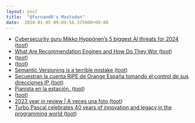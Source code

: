 ```yaml
---
layout: post
title:  "@fernand0's Mastodon"
date:  2024-01-05 09:09:56.375000+00:00
---
```

*  [Cybersecurity guru Mikko Hyppönen’s 5 biggest AI threats for 2024 ](https://thenextweb.com/news/mikko-hypponen-5-biggest-ai-cybersecurity-threats-202) ([toot](https://mastodon.social/@fernand0/111702559711128203))
*  [What Are Recommendation Engines and How Do They Wor ](https://thedatascientist.com/what-are-recommendation-engines-and-how-do-they-work-in-laymans-terms) ([toot](https://mastodon.social/@fernand0/111700996849349807))
*  [ ](https://social.aguilera.soy/users/jorge) ([toot](https://mastodon.social/@fernand0/111699270885104239))
*  [ ](https://taquiones.net/social/victor) ([toot](https://mastodon.social/@fernand0/111699269212039281))
*  [Semantic Versioning is a terrible mistake ](https://reprog.wordpress.com/2023/12/27/semantic-versioning-is-a-terrible-mistake) ([toot](https://mastodon.social/@fernand0/111699057333501008))
*  [Secuestran la cuenta RIPE de Orange España tomando el control de sus direcciones IP ](https://bandaancha.eu/articulos/secuestran-cuenta-ripe-orange-espana-1079) ([toot](https://mastodon.social/@fernand0/111698874458273219))
*  [Pianista en la estación. ](https://avecesunafoto.wordpress.com/2024/01/04/pianista-en-la-estacion) ([toot](https://mastodon.social/@fernand0/111698865229846047))
*  [ ](https://taquiones.net/social/victor) ([toot](https://mastodon.social/@fernand0/111698740699406516))
*  [
		2023 year in review \| A veces una foto	 ](https://wordpress.com/annual-report/avecesunafoto.wordpress.com/2023) ([toot](https://mastodon.social/@fernand0/111698527069668454))
*  [Turbo Pascal celebrates 40 years of innovation and legacy in the programming world ](https://www.techspot.com/news/101067-turbo-pascal-celebrates-40-years-innovation-legacy-programming.htm) ([toot](https://mastodon.social/@fernand0/111698392628235865))
